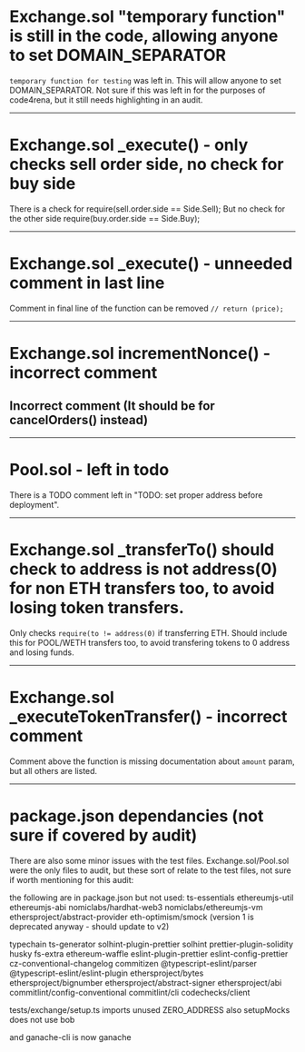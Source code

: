 
# Exchange.sol "temporary function" is still in the code, allowing anyone to set DOMAIN_SEPARATOR

`temporary function for testing` was left in.
This will allow anyone to set DOMAIN_SEPARATOR.
Not sure if this was left in for the purposes of code4rena, but it still needs highlighting in an audit.



---------------------

# Exchange.sol _execute() - only checks sell order side, no check for buy side

There is a check for require(sell.order.side == Side.Sell);
But no check for the other side require(buy.order.side == Side.Buy);


--------------------
# Exchange.sol _execute() - unneeded comment in last line

Comment in final line of the function can be removed `// return (price);`



---------------------

# Exchange.sol incrementNonce() - incorrect comment
Incorrect comment (It should be for cancelOrders() instead)
---------------------

---------------------
# Pool.sol - left in todo 
There is a TODO comment left in "TODO: set proper address before deployment".


-----------------
# Exchange.sol _transferTo() should check to address is not address(0) for non ETH transfers too, to avoid losing token transfers.
Only checks `require(to != address(0)` if transferring ETH.
Should include this for POOL/WETH transfers too, to avoid transfering tokens to 0 address and losing funds.


-----------------
# Exchange.sol _executeTokenTransfer() - incorrect comment
Comment above the function is missing documentation about `amount` param, but all others are listed.


-----------------
# package.json dependancies (not sure if covered by audit)
There are also some minor issues with the test files. Exchange.sol/Pool.sol were the only files to audit, but these sort of relate to the test files, not sure if worth mentioning for this audit:

the following are in package.json but not used:
ts-essentials 
ethereumjs-util 
ethereumjs-abi
nomiclabs/hardhat-web3
nomiclabs/ethereumjs-vm
ethersproject/abstract-provider
eth-optimism/smock (version 1 is deprecated anyway - should update to v2)

typechain
ts-generator
solhint-plugin-prettier
solhint
prettier-plugin-solidity
husky
fs-extra
ethereum-waffle
eslint-plugin-prettier
eslint-config-prettier
cz-conventional-changelog
commitizen
@typescript-eslint/parser
@typescript-eslint/eslint-plugin
ethersproject/bytes
ethersproject/bignumber
ethersproject/abstract-signer
ethersproject/abi
commitlint/config-conventional
commitlint/cli
codechecks/client

tests/exchange/setup.ts imports unused ZERO_ADDRESS
			also setupMocks does not use bob

and ganache-cli is now ganache


